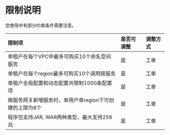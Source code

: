# 限制说明

您使用中有部分约束条件需要注意。

| 限制项	| 是否可调整	| 调整方式 |
| :- | :- | :- |
|  单租户在每个VPC中最多可购买10个命名空间服务	|  是	|  工单  |
|  单租户在每个region最多可购买10个调用链服务 |  是	|  工单 |
|  单租户全局配置和动态配置共限制1000条配置项  	 |  是	|  工单 |
|  微服务网关新增服务时，单用户单region下可创建的上限为8个  	 |  是	|  工单 |
|  程序包支持JAR, WAR两种类型，最大支持256兆  |  是	|  工单 |


